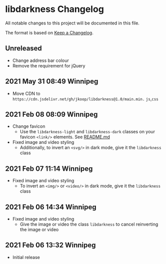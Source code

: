 # libdarkness Changelog

All notable changes to this project will be documented in this file.

The format is based on [Keep a Changelog](https://keepachangelog.com/en/1.0.0/).

## Unreleased

+ Change address bar colour
+ Remove the requirement for jQuery

## 2021 May 31 08:49 Winnipeg

+ Move CDN to `https://cdn.jsdelivr.net/gh/jkoop/libdarkness@1.0/main.min.` `js`,`css`

## 2021 Feb 08 08:09 Winnipeg

+ Change favicon
  + Use the `libdarkness-light` and `libdarkness-dark` classes on your favicon `<link/>` elements. See [README.md](README.md)
+ Fixed image and video styling
  + Additionally, to invert an `<svg/>` in dark mode, give it the `libdarkness` class

## 2021 Feb 07 11:14 Winnipeg

+ Fixed image and video styling
  + To invert an `<img/>` or `<video/>` in dark mode, give it the `libdarkness` class

## 2021 Feb 06 14:34 Winnipeg

+ Fixed image and video styling
  + Give the image or video the class `libdarkness` to cancel reinverting the image or video

## 2021 Feb 06 13:32 Winnipeg

+ Initial release
